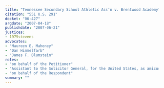 ```yaml
---
title: "Tennessee Secondary School Athletic Ass’n v. Brentwood Academy"
citation: "551 U.S. 291"
docket: "06-427"
argdate: "2007-04-18"
publishdate: "2007-06-21"
justices:
- 1975stevens
advocates:
- "Maureen E. Mahoney"
- "Dan Himmelfarb"
- "James F. Blumstein"
roles:
- "on behalf of the Petitioner"
- "Assistant to the Solicitor General, for the United States, as amicus curiae, supporting the Petitioner"
- "on behalf of the Respondent"
summary: ""
---
```


